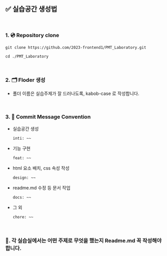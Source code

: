 ## ✅ 실습공간 생성법

<br/>

### 1. 💿 Repository clone 
```
git clone https://github.com/2023-frontend1/PMT_Laboratory.git
```

```
cd ./PMT_Laboratory 
```

<br/>

### 2. 🗂️ Floder 생성
  - 폴더 이름은 실습주제가 잘 드러나도록, kabob-case 로 작성합니다.

<br/>

### 3. 📇 Commit Message Convention

  - 실습공간 생성
  
    ```
    inti: ~~
    ```
    
  - 기능 구현
  
    ```
    feat: ~~
    ```
    
  - html 요소 배치, css 속성 작성
  
    ```
    design: ~~
    ```
 
  - readme.md 수정 등 문서 작업
  
    ```
    docs: ~~
    ``` 

  - 그 외
  
    ```
    chore: ~~
    ``` 

<br/>

### 🚨. 각 실습실에서는 어떤 주제로 무엇을 했는지 Readme.md 꼭 작성해야합니다.
